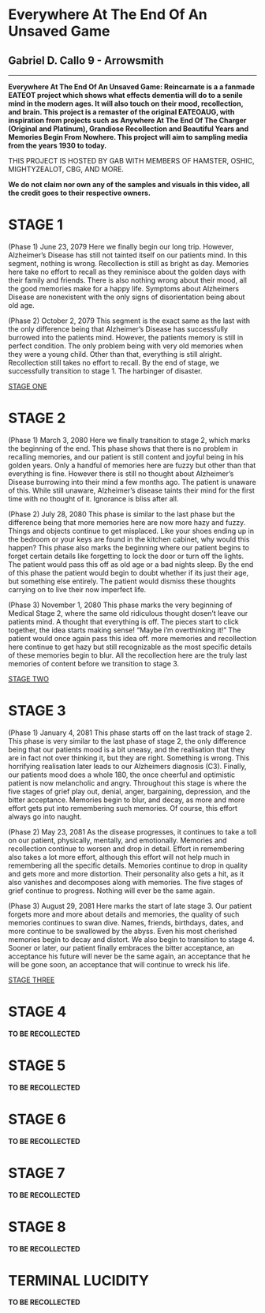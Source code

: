 # Everywhere At The End Of An Unsaved Game
## Gabriel D. Callo 9 - Arrowsmith
---
**Everywhere At The End Of An Unsaved Game: Reincarnate is a a fanmade EATEOT project which shows what effects dementia will do to a senile mind in the modern ages. It will also touch on their mood, recollection, and brain. This project is a remaster of the original EATEOAUG, with inspiration from projects such as Anywhere At The End Of The Charger (Original and Platinum), Grandiose Recollection and Beautiful Years and Memories Begin From Nowhere. This project will aim to sampling media from the years 1930 to today.**

THIS PROJECT IS HOSTED BY GAB WITH MEMBERS OF HAMSTER, OSHIC, MIGHTYZEALOT, CBG, AND MORE.

**We do not claim nor own any of the samples and visuals in this video, all the credit goes to their respective owners.**


# STAGE 1
(Phase 1) June 23, 2079
Here we finally begin our long trip. However, Alzheimer’s Disease has still not tainted itself on our patients mind. In this segment, nothing is wrong. Recollection is still as bright as day. Memories here take no effort to recall as they reminisce about the golden days with their family and friends. There is also nothing wrong about their mood, all the good memories make for a happy life. Symptoms about Alzheimers Disease are nonexistent with the only signs of disorientation being about old age. 

(Phase 2) October 2, 2079
This segment is the exact same as the last with the only difference being that Alzheimer’s Disease has successfully burrowed into the patients mind. However, the patients memory is still in perfect condition. The only problem being with very old memories when they were a young child. Other than that, everything is still alright. Recollection still takes no effort to recall. By the end of stage, we successfully transition to stage 1. The harbinger of disaster.

[STAGE ONE](https://www.youtube.com/watch?v=3PP9SikoH1s)

# STAGE 2
(Phase 1) March 3, 2080
Here we finally transition to stage 2, which marks the beginning of the end. This phase shows that there is no problem in recalling memories, and our patient is still content and joyful being in his golden years. Only a handful of memories here are fuzzy but other than that everything is fine. However there is still no thought about Alzheimer’s Disease burrowing into their mind a few months ago. The patient is unaware of this. While still unaware, Alzheimer’s disease taints their mind for the first time with no thought of it.
Ignorance is bliss after all.

(Phase 2) July 28, 2080 
This phase is similar to the last phase but the difference being that more memories here are now more hazy and fuzzy. Things and objects continue to get misplaced. Like your shoes ending up in the bedroom or your keys are found in the kitchen cabinet, why would this happen? This phase also marks the beginning where our patient begins to forget certain details like forgetting to lock the door or turn off the lights. The patient would pass this off as old age or a bad nights sleep. By the end of this phase the patient would begin to doubt whether if its just their age, but something else entirely. The patient would dismiss these thoughts carrying on to live their now imperfect life. 

(Phase 3) November 1, 2080
This phase marks the very beginning of Medical Stage 2, where the same old ridiculous thought dosen’t leave our patients mind. A thought that everything is off. The pieces start to click together, the idea starts making sense! “Maybe i’m overthinking it!” The patient would once again pass this idea off. more memories and recollection here continue to get hazy but still recognizable as the most specific details of these memories begin to blur. All the recollection here are the truly last memories of content before we transition to stage 3.

[STAGE TWO](https://www.youtube.com/watch?v=f2fqsuYAvs0)

# STAGE 3
(Phase 1) January 4, 2081
This phase starts off on the last track of stage 2. This phase is very similar to the last phase of stage 2, the only difference being that our patients mood is a bit uneasy, and the realisation that they are in fact not over thinking it, but they are right. Something is wrong. This horrifying realisation later leads to our Alzheimers diagnosis (C3). Finally, our patients mood does a whole 180, the once cheerful and optimistic patient is now melancholic and angry. Throughout this stage is where the five stages of grief play out, denial, anger, bargaining, depression, and the bitter acceptance. Memories begin to blur, and decay, as more and more effort gets put into remembering such memories. Of course, this effort always go into naught.

(Phase 2) May 23, 2081
As the disease progresses, it continues to take a toll on our patient, physically, mentally, and emotionally. Memories and recollection continue to worsen and drop in detail. Effort in remembering also takes a lot more effort, although this effort will not help much in remembering all the specific details. Memories continue to drop in quality and gets more and more distortion. Their personality also gets a hit, as it also vanishes and decomposes along with memories. The five stages of grief continue to progress. Nothing will ever be the same again.

(Phase 3) August 29, 2081
Here marks the start of late stage 3. Our patient forgets more and more about details and memories, the quality of such memories continues to swan dive. Names, friends, birthdays, dates, and more continue to be swallowed by the abyss. Even his most cherished memories begin to decay and distort. We also begin to transition to stage 4. Sooner or later, our patient finally embraces the bitter acceptance, an acceptance his future will never be the same again, an acceptance that he will be gone soon, an acceptance that will continue to wreck his life.

[STAGE THREE](https://www.youtube.com/watch?v=86jUD1akSI0)

# STAGE 4

**TO BE RECOLLECTED**
# STAGE 5

**TO BE RECOLLECTED**
# STAGE 6

**TO BE RECOLLECTED**
# STAGE 7

**TO BE RECOLLECTED**
# STAGE 8

**TO BE RECOLLECTED**

# TERMINAL LUCIDITY

**TO BE RECOLLECTED**
